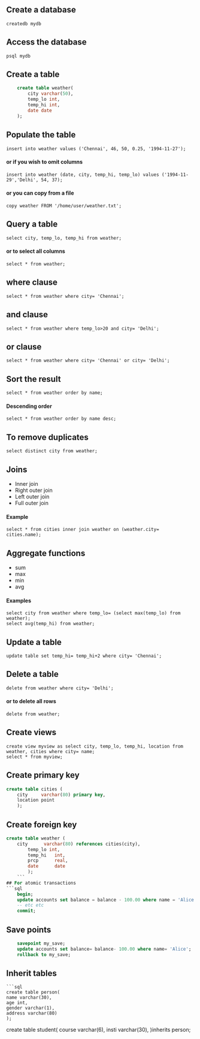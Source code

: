 ## Create a database
	createdb mydb

## Access the database
	psql mydb

## Create a table
``` sql
	create table weather(
		city varchar(50),
		temp_lo int,
		temp_hi int,
		date date
	);
```
## Populate the table
	insert into weather values ('Chennai', 46, 50, 0.25, '1994-11-27');
#### or if you wish to omit columns
	insert into weather (date, city, temp_hi, temp_lo) values ('1994-11-29','Delhi', 54, 37);

#### or you can copy from a file
	copy weather FROM '/home/user/weather.txt';

## Query a table
	select city, temp_lo, temp_hi from weather;
#### or to select all columns
	select * from weather;

## where clause
	select * from weather where city= 'Chennai';
## and clause
	select * from weather where temp_lo>20 and city= 'Delhi';
## or clause
	select * from weather where city= 'Chennai' or city= 'Delhi';
## Sort the result
	select * from weather order by name;
#### Descending order
	select * from weather order by name desc;
## To remove duplicates
	select distinct city from weather;
## Joins
* Inner join
* Right outer join
* Left outer join
* Full outer join

#### Example
	select * from cities inner join weather on (weather.city= cities.name);

## Aggregate functions
* sum
* max
* min
* avg

#### Examples
	select city from weather where temp_lo= (select max(temp_lo) from weather);
	select avg(temp_hi) from weather;

## Update a table
	update table set temp_hi= temp_hi+2 where city= 'Chennai';
## Delete a table
	delete from weather where city= 'Delhi';
#### or to delete all rows
	delete from weather;
## Create views
	create view myview as select city, temp_lo, temp_hi, location from weather, cities where city= name;
	select * from myview;

## Create primary key
``` sql
create table cities (
	city     varchar(80) primary key,
	location point
	);
```
## Create foreign key
```sql
create table weather (
	city      varchar(80) references cities(city),
		temp_lo int,
		temp_hi   int,
		prcp      real,
		date      date
		);
	```
## For atomic transactions
```sql
	begin;
	update accounts set balance = balance - 100.00 where name = 'Alice';
	-- etc etc
	commit;
```
## Save points
```sql
	savepoint my_save;
	update accounts set balance= balance- 100.00 where name= 'Alice';
	rollback to my_save;
```
## Inherit tables
	```sql
	create table person(
	name varchar(30),
	age int,
	gender varchar(1),
	address varchar(80)
	);
create table student(
	course varchar(6),
	insti varchar(30),
	)inherits person;
```
